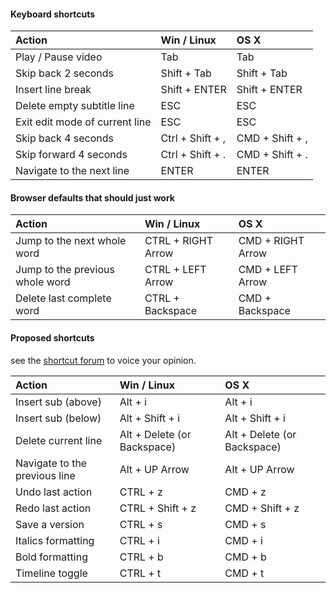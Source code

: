 #### Keyboard shortcuts
| Action        | Win / Linux   | OS X  |
|:---------------------------- |:--------------------------| :--------------------------| 
| Play / Pause video | Tab | Tab |
| Skip back 2 seconds | Shift + Tab | Shift + Tab |
| Insert line break | Shift + ENTER | Shift + ENTER |
| Delete empty subtitle line | ESC | ESC |
| Exit edit mode of current line | ESC | ESC |
| Skip back 4 seconds | Ctrl + Shift + , | CMD + Shift + , | 
| Skip forward 4 seconds | Ctrl + Shift + . | CMD + Shift + . |
| Navigate to the next line | ENTER | ENTER | 

#### Browser defaults that should just work
| Action        | Win / Linux   | OS X  |
|:---------------------------- |:--------------------------| :--------------------------| 
| Jump to the next whole word | CTRL + RIGHT Arrow | CMD + RIGHT Arrow | 
| Jump to the previous whole word | CTRL + LEFT Arrow | CMD + LEFT Arrow |
| Delete last complete word | CTRL + Backspace | CMD + Backspace |

#### Proposed shortcuts 
see the [shortcut forum](http://support.amara.org/categories/6573/forums/74605/topics/78937) to voice your opinion.

| Action        | Win / Linux   | OS X  |
|:---------------------------- |:--------------------------| :--------------------------| 
| Insert sub (above) | Alt + i | Alt + i | 
| Insert sub (below) | Alt + Shift + i | Alt + Shift + i |
| Delete current line | Alt + Delete (or Backspace)| Alt + Delete (or Backspace) | 
| Navigate to the previous line | Alt + UP Arrow | Alt + UP Arrow |
| Undo last action | CTRL + z | CMD + z | #395 |
| Redo last action | CTRL + Shift + z | CMD + Shift + z | #395 |
| Save a version | CTRL + s | CMD + s | Saves a version without opening dialogs. 
| Italics formatting | CTRL + i | CMD + i | italicizes text highlighted in current sub line.|
| Bold formatting | CTRL + b | CMD + b | bolds text highlighted in current sub line.|
| Timeline toggle | CTRL + t | CMD + t | toggle editing / syncing mode, hides / shows timeline |